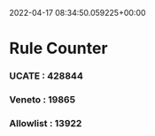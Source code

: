 2022-04-17 08:34:50.059225+00:00
# Rule Counter 
 ### UCATE : 428844

 ### Veneto : 19865

 ### Allowlist : 13922
